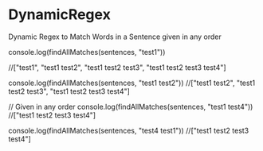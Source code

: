 # DynamicRegex
Dynamic Regex to Match Words in a Sentence given in any order 


console.log(findAllMatches(sentences, "test1"))

//["test1", "test1 test2", "test1 test2 test3", "test1 test2 test3 test4"]

console.log(findAllMatches(sentences, "test1 test2"))
//["test1 test2", "test1 test2 test3", "test1 test2 test3 test4"]

// Given in any order
console.log(findAllMatches(sentences, "test1 test4"))
//["test1 test2 test3 test4"]

console.log(findAllMatches(sentences, "test4 test1"))
//["test1 test2 test3 test4"]
